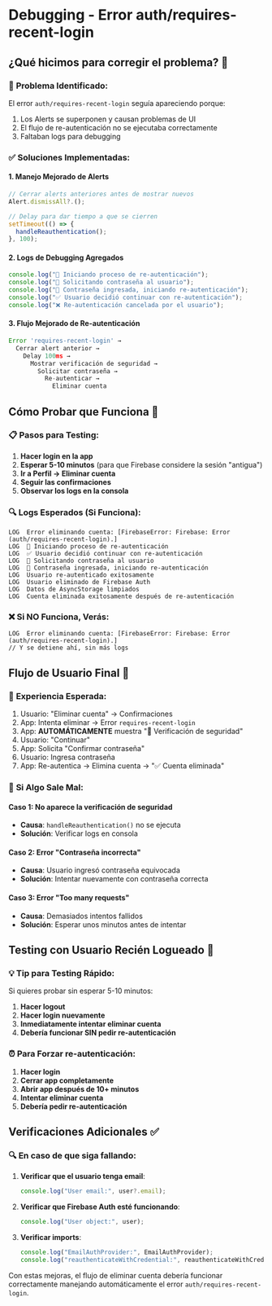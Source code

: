# Debugging - Error auth/requires-recent-login

## ¿Qué hicimos para corregir el problema? 🔧

### 🐛 **Problema Identificado:**
El error `auth/requires-recent-login` seguía apareciendo porque:
1. Los Alerts se superponen y causan problemas de UI
2. El flujo de re-autenticación no se ejecutaba correctamente
3. Faltaban logs para debugging

### ✅ **Soluciones Implementadas:**

#### 1. **Manejo Mejorado de Alerts**
```javascript
// Cerrar alerts anteriores antes de mostrar nuevos
Alert.dismissAll?.();

// Delay para dar tiempo a que se cierren
setTimeout(() => {
  handleReauthentication();
}, 100);
```

#### 2. **Logs de Debugging Agregados**
```javascript
console.log("🔐 Iniciando proceso de re-autenticación");
console.log("📝 Solicitando contraseña al usuario");
console.log("🔑 Contraseña ingresada, iniciando re-autenticación");
console.log("✅ Usuario decidió continuar con re-autenticación");
console.log("❌ Re-autenticación cancelada por el usuario");
```

#### 3. **Flujo Mejorado de Re-autenticación**
```javascript
Error 'requires-recent-login' → 
  Cerrar alert anterior → 
    Delay 100ms → 
      Mostrar verificación de seguridad → 
        Solicitar contraseña → 
          Re-autenticar → 
            Eliminar cuenta
```

## Cómo Probar que Funciona 🧪

### 📋 **Pasos para Testing:**

1. **Hacer login en la app**
2. **Esperar 5-10 minutos** (para que Firebase considere la sesión "antigua")
3. **Ir a Perfil → Eliminar cuenta**
4. **Seguir las confirmaciones**
5. **Observar los logs en la consola**

### 🔍 **Logs Esperados (Si Funciona):**

```
LOG  Error eliminando cuenta: [FirebaseError: Firebase: Error (auth/requires-recent-login).]
LOG  🔐 Iniciando proceso de re-autenticación
LOG  ✅ Usuario decidió continuar con re-autenticación  
LOG  📝 Solicitando contraseña al usuario
LOG  🔑 Contraseña ingresada, iniciando re-autenticación
LOG  Usuario re-autenticado exitosamente
LOG  Usuario eliminado de Firebase Auth
LOG  Datos de AsyncStorage limpiados
LOG  Cuenta eliminada exitosamente después de re-autenticación
```

### ❌ **Si NO Funciona, Verás:**

```
LOG  Error eliminando cuenta: [FirebaseError: Firebase: Error (auth/requires-recent-login).]
// Y se detiene ahí, sin más logs
```

## Flujo de Usuario Final 👤

### 🎯 **Experiencia Esperada:**

1. Usuario: "Eliminar cuenta" → Confirmaciones
2. App: Intenta eliminar → Error `requires-recent-login`
3. App: **AUTOMÁTICAMENTE** muestra "🔐 Verificación de seguridad"
4. Usuario: "Continuar" 
5. App: Solicita "Confirmar contraseña"
6. Usuario: Ingresa contraseña
7. App: Re-autentica → Elimina cuenta → "✅ Cuenta eliminada"

### 🔧 **Si Algo Sale Mal:**

#### **Caso 1: No aparece la verificación de seguridad**
- **Causa**: `handleReauthentication()` no se ejecuta
- **Solución**: Verificar logs en consola

#### **Caso 2: Error "Contraseña incorrecta"**
- **Causa**: Usuario ingresó contraseña equivocada
- **Solución**: Intentar nuevamente con contraseña correcta

#### **Caso 3: Error "Too many requests"**
- **Causa**: Demasiados intentos fallidos
- **Solución**: Esperar unos minutos antes de intentar

## Testing con Usuario Recién Logueado 🔄

### 💡 **Tip para Testing Rápido:**

Si quieres probar sin esperar 5-10 minutos:

1. **Hacer logout**
2. **Hacer login nuevamente**
3. **Inmediatamente intentar eliminar cuenta**
4. **Debería funcionar SIN pedir re-autenticación**

### ⏰ **Para Forzar re-autenticación:**

1. **Hacer login**
2. **Cerrar app completamente**
3. **Abrir app después de 10+ minutos**
4. **Intentar eliminar cuenta**
5. **Debería pedir re-autenticación**

## Verificaciones Adicionales ✅

### 🔍 **En caso de que siga fallando:**

1. **Verificar que el usuario tenga email**:
   ```javascript
   console.log("User email:", user?.email);
   ```

2. **Verificar que Firebase Auth esté funcionando**:
   ```javascript
   console.log("User object:", user);
   ```

3. **Verificar imports**:
   ```javascript
   console.log("EmailAuthProvider:", EmailAuthProvider);
   console.log("reauthenticateWithCredential:", reauthenticateWithCredential);
   ```

Con estas mejoras, el flujo de eliminar cuenta debería funcionar correctamente manejando automáticamente el error `auth/requires-recent-login`.
